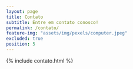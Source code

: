 ```yaml
---
layout: page
title: Contato
subtitle: Entre em contato conosco!
permalink: /contato/
feature-img: "assets/img/pexels/computer.jpeg"
excluded: true
position: 5
---
```


{% include contato.html %}